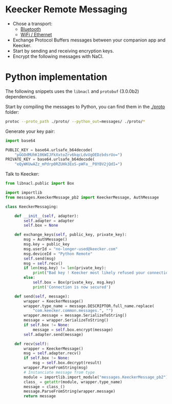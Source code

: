 # Keecker Remote Messaging

- Chose a transport:
  - [Bluetooth](BluetoothTransport.md)
  - [WiFi / Ethernet](WebSocketTransport.md)
- Exchange Protocol Buffers messages between your companion app and Keecker.
- Start by sending and receiving encryption keys.
- Encrypt the following messages with NaCl.

# Python implementation

The following snippets uses the `libnacl` and `protobuf` (3.0.0b2) dependencies.

Start by compiling the messages to Python, you can find them in the [./proto](../proto) folder:

```bash
protoc --proto_path ./proto/ --python_out=messages/ ./proto/*
```

Generate your key pair:

```python
import base64

PUBLIC_KEY = base64.urlsafe_b64decode(
    "pGGOdMUhK106WIJFkXxtoZrv6kqcLdvUgOEDzbdsrUo=")
PRIVATE_KEY = base64.urlsafe_b64decode(
    "eQyWKUwAZz_mPdrp0RZUHk3EoS-pWFa__P8YBV2jQdI=")
```

Talk to Keecker:

```python
from libnacl.public import Box

import importlib
from messages.KeeckerMessage_pb2 import KeeckerMessage, AuthMessage

class KeeckerMessaging:

    def __init__(self, adapter):
        self.adapter = adapter
        self.box = None

    def exchange_keys(self, public_key, private_key):
        msg = AuthMessage()
        msg.key = public_key
        msg.userId = "no-longer-used@keecker.com"
        msg.deviceId = "Python Remote"
        self.send(msg)
        msg = self.recv()
        if len(msg.key) != len(private_key):
            print("Bad key ! Keecker most likely refused your connection")
        else:
            self.box = Box(private_key, msg.key)
            print('Connection is now secured')

    def send(self, message):
        wrapper = KeeckerMessage()
        wrapper.type_name = message.DESCRIPTOR.full_name.replace(
            "com.keecker.common.messages.", "")
        wrapper.message = message.SerializeToString()
        message = wrapper.SerializeToString()
        if self.box != None:
            message = self.box.encrypt(message)
        self.adapter.send(message)

    def recv(self):
        wrapper = KeeckerMessage()
        msg = self.adapter.recv()
        if self.box != None:
            msg = self.box.decrypt(result)
        wrapper.ParseFromString(msg)
        # Instanciate message from type
        module = importlib.import_module("messages.KeeckerMessage_pb2")
        class_ = getattr(module, wrapper.type_name)
        message = class_()
        message.ParseFromString(wrapper.message)
        return message

```
